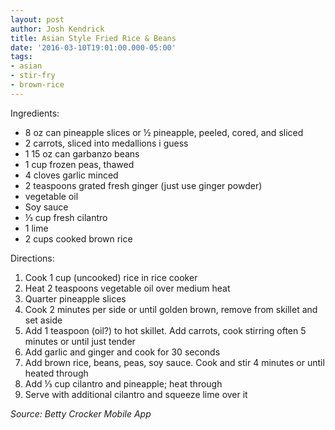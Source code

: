 ```yaml
---
layout: post
author: Josh Kendrick
title: Asian Style Fried Rice & Beans
date: '2016-03-10T19:01:00.000-05:00'
tags:
- asian
- stir-fry
- brown-rice
---
```


Ingredients:
* 8 oz can pineapple slices or ½ pineapple, peeled, cored, and sliced
* 2 carrots, sliced into medallions i guess
* 1 15 oz can garbanzo beans
* 1 cup frozen peas, thawed
* 4 cloves garlic minced
* 2 teaspoons grated fresh ginger (just use ginger powder)
* vegetable oil
* Soy sauce
* ⅓ cup fresh cilantro
* 1 lime
* 2 cups cooked brown rice

Directions:
1. Cook 1 cup (uncooked) rice in rice cooker
2. Heat 2 teaspoons vegetable oil over medium heat
3. Quarter pineapple slices
4. Cook 2 minutes per side or until golden brown, remove from skillet and set aside
5. Add 1 teaspoon (oil?) to hot skillet. Add carrots, cook stirring often 5 minutes or until just tender
6. Add garlic and ginger and cook for 30 seconds
7. Add brown rice, beans, peas, soy sauce. Cook and stir 4 minutes or until heated through
8. Add ⅓ cup cilantro and pineapple; heat through
9. Serve with additional cilantro and squeeze lime over it

*Source: Betty Crocker Mobile App*
